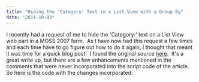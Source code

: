 ```yaml
---
title: "Hiding the 'Category' Text in a List View with a Group By"
date: "2011-10-03"
---
```


I recently had a request of me to hide the 'Category:' text on a List View web part in a MOSS 2007 farm.  As I have now had this request a few times and each time have to go figure out how to do it again, I thought that meant it was time for a quick blog post!  I found the original source [here](http://edinkapic.blogspot.com/2008/06/hiding-list-view-group-headers.html "here").  It's a great write up, but there are a few enhancements mentioned in the comments that were never incorporated into the script code of the article.  So here is the code with the changes incorporated:

 

<script type="text/javascript" language="javascript">
    _spBodyOnLoadFunctionNames.push("HideHeaders");
<div></div>
	function HideHeaders()
	{
		var elements = getElementsByClassName(document, "td", "ms-gb");
		var elem;
		for(var i=0;i&lt;elements.length;i++)
		{
			elem = elements[i];
			elem.childNodes[3].style.display = "none";
			elem.childNodes[4].nodeValue = elem.childNodes[4].nodeValue.replace(':', '');   }
<div></div>
			elements = getElementsByClassName(document, "td", "ms-gb2");
<div></div>
			for(var i=0;i&lt;elements.length;i++)
			{
				elem = elements[i];
				elem.childNodes[3].style.display = "none";
				elem.removeChild(elem.childNodes[4]);
			}
<div></div>
			elements = getElementsByClassName(document, "tr", "ms-viewheadertr");
<div></div>
			for(var i=0;i&lt;elements.length;i++)
			{
				elem = elements[i];
				elem.style.display = "none";
			}
		}
<div></div>
		/*
		Written by Jonathan Snook, http://www.snook.ca/jonathan
		Add-ons by Robert Nyman, http://www.robertnyman.com
		*/
<div></div>
		function getElementsByClassName(oElm, strTagName, strClassName)
		{
			var arrElements = (strTagName == "*" &amp;&amp; oElm.all)? oElm.all : oElm.getElementsByTagName(strTagName);
			var arrReturnElements = new Array();
			strClassName = strClassName.replace(/\-/g, "\\-");
			var oRegExp = new RegExp("(^|\\s)" + strClassName + "(\\s|$)");
			var oElement;
			for(var i=0; i&lt;arrElements.length; i++)
			{
				oElement = arrElements[i];
				if(oRegExp.test(oElement.className)){
				arrReturnElements.push(oElement);
			}
		}
		return (arrReturnElements)
	}
</script>
